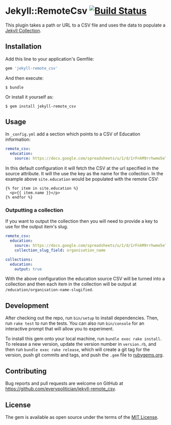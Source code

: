 # Jekyll::RemoteCsv [![Build Status](https://travis-ci.org/everypolitician/jekyll-remote_csv.svg?branch=master)](https://travis-ci.org/everypolitician/jekyll-remote_csv)

This plugin takes a path or URL to a CSV file and uses the data to populate a [Jekyll Collection](https://jekyllrb.com/docs/collections/).

## Installation

Add this line to your application's Gemfile:

```ruby
gem 'jekyll-remote_csv'
```

And then execute:

    $ bundle

Or install it yourself as:

    $ gem install jekyll-remote_csv

## Usage

In `_config.yml` add a section which points to a CSV of Education information:

```yaml
remote_csv:
  education:
    source: https://docs.google.com/spreadsheets/u/1/d/1rFnkM9rrhwmo5eTwhEPordgucf-iNACnzc6E78elkaM/export?format=csv
```

In this default configuration it will fetch the CSV at the url specified in the source attribute. It will the use the key as the name for the collection. In the example above `site.education` would be populated with the remote CSV:

```liquid
{% for item in site.education %}
  <p>{{ item.name }}</p>
{% endfor %}
```

### Outputting a collection

If you want to output the collection then you will need to provide a key to use for the output item's slug.

```yaml
remote_csv:
  education:
    source: https://docs.google.com/spreadsheets/u/1/d/1rFnkM9rrhwmo5eTwhEPordgucf-iNACnzc6E78elkaM/export?format=csv
    collection_slug_field: organisation_name

collections:
  education:
    output: true
```

With the above configuration the education source CSV will be turned into a collection and then each item in the collection will be output at `/education/organisation-name-slugified`.

## Development

After checking out the repo, run `bin/setup` to install dependencies. Then, run `rake test` to run the tests. You can also run `bin/console` for an interactive prompt that will allow you to experiment.

To install this gem onto your local machine, run `bundle exec rake install`. To release a new version, update the version number in `version.rb`, and then run `bundle exec rake release`, which will create a git tag for the version, push git commits and tags, and push the `.gem` file to [rubygems.org](https://rubygems.org).

## Contributing

Bug reports and pull requests are welcome on GitHub at https://github.com/everypolitician/jekyll-remote_csv.


## License

The gem is available as open source under the terms of the [MIT License](http://opensource.org/licenses/MIT).
